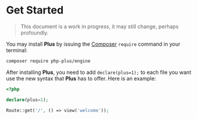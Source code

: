 # Get Started

> This document is a work in progress, it may still change, perhaps profoundly.

You may install **Plus** by issuing the [Composer](https://getcomposer.org) `require` command in your terminal:

```bash
composer require php-plus/engine
```

After installing **Plus**, you need to add `declare(plus=1);` to each file you want use the new
syntax that **Plus** has to offer. Here is an example:

```php
<?php

declare(plus=1);

Route::get('/', () => view('welcome'));
```
